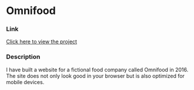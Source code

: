 # Omnifood

### Link

[Click here to view the project](https://marcusvanwinden.github.io/omnifood)

### Description

I have built a website for a fictional food company called Omnifood in 2016. The site does not only look good in your browser but is also optimized for mobile devices.
